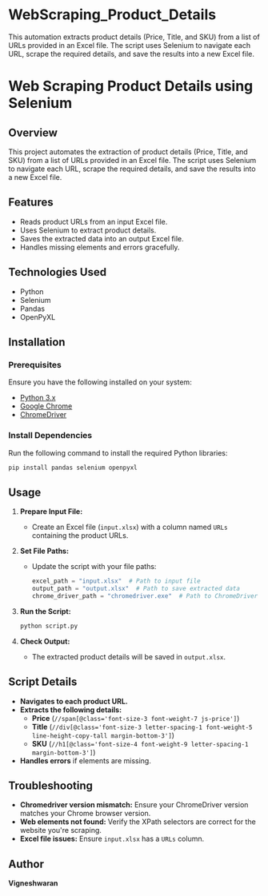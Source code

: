 # WebScraping_Product_Details
This automation extracts product details (Price, Title, and SKU) from a list of URLs provided in an Excel file. The script uses Selenium to navigate each URL, scrape the required details, and save the results into a new Excel file.
# Web Scraping Product Details using Selenium

## Overview
This project automates the extraction of product details (Price, Title, and SKU) from a list of URLs provided in an Excel file. The script uses Selenium to navigate each URL, scrape the required details, and save the results into a new Excel file.

## Features
- Reads product URLs from an input Excel file.
- Uses Selenium to extract product details.
- Saves the extracted data into an output Excel file.
- Handles missing elements and errors gracefully.

## Technologies Used
- Python
- Selenium
- Pandas
- OpenPyXL

## Installation
### Prerequisites
Ensure you have the following installed on your system:
- [Python 3.x](https://www.python.org/downloads/)
- [Google Chrome](https://www.google.com/chrome/)
- [ChromeDriver](https://sites.google.com/chromium.org/driver/)

### Install Dependencies
Run the following command to install the required Python libraries:
```sh
pip install pandas selenium openpyxl
```

## Usage
1. **Prepare Input File:**
   - Create an Excel file (`input.xlsx`) with a column named `URLs` containing the product URLs.

2. **Set File Paths:**
   - Update the script with your file paths:
     ```python
     excel_path = "input.xlsx"  # Path to input file
     output_path = "output.xlsx"  # Path to save extracted data
     chrome_driver_path = "chromedriver.exe"  # Path to ChromeDriver
     ```

3. **Run the Script:**
   ```sh
   python script.py
   ```

4. **Check Output:**
   - The extracted product details will be saved in `output.xlsx`.

## Script Details
- **Navigates to each product URL.**
- **Extracts the following details:**
  - **Price** (`//span[@class='font-size-3 font-weight-7 js-price']`)
  - **Title** (`//div[@class='font-size-3 letter-spacing-1 font-weight-5 line-height-copy-tall margin-bottom-3']`)
  - **SKU** (`//h1[@class='font-size-4 font-weight-9 letter-spacing-1 margin-bottom-3']`)
- **Handles errors** if elements are missing.

## Troubleshooting
- **Chromedriver version mismatch:** Ensure your ChromeDriver version matches your Chrome browser version.
- **Web elements not found:** Verify the XPath selectors are correct for the website you're scraping.
- **Excel file issues:** Ensure `input.xlsx` has a `URLs` column.

## Author
**Vigneshwaran**


